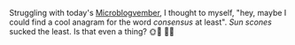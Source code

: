 ---
---

Struggling with today's [Microblogvember](https://challenges.micro.blog/2022/10/31/microblogvember-heres-how.html), I thought to myself, "hey, maybe I could find a cool anagram for the word *consensus* at least". *Sun scones* sucked the least. Is that even a thing? 🌞🥯 🤦‍♂️
